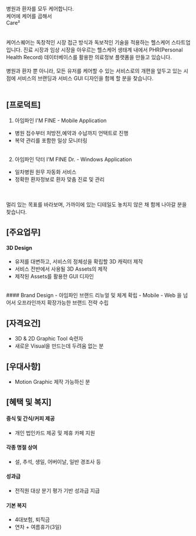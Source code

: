병원과 환자를 모두 케어합니다.<br />
케어에 케어를 곱해서<br />
Care²<br />
<br />
<br />
케어스퀘어는 독창적인 시장 접근 방식과 독보적인 기술을 적용하는 헬스케어 스타트업입니다. 진료 시장과 임상 시장을 아우르는 헬스케어 생태계 내에서 PHR(Personal Health Record) 데이터베이스를 활용한 의료정보 플랫폼을 만들고 있습니다. 
<br /><br />
병원과 환자 뿐 아니라, 모든 유저를 케어할 수 있는 서비스로의 개편을 앞두고 있는 시점에 서비스의 브랜딩과 서비스 GUI 디자인을 함께 할 분을 찾습니다.
<br /><br />

## [프로덕트]

1. 아임파인 I'M FINE - Mobile Application
 - 병원 접수부터 처방전,예약과 수납까지 언택트로 진행
 - 복약 관리를 포함한 일상 모니터링
<br /><br />

2. 아임파인 닥터 I'M FINE Dr. - Windows Application
 - 일차병원 원무 자동화 서비스
 - 정확한 환자정보로 환자 맞춤 진료 및 관리

<br /><br />
멀리 있는 목표를 바라보며, 가까이에 있는 디테일도 놓치지 않은 채 함께 나아갈 분을 찾습니다.


## [주요업무]

#### 3D Design
  - 유저를 대변하고, 서비스의 정체성을 확립할 3D 캐릭터 제작
  - 서비스 전반에서 사용될 3D Assets의 제작
  - 제작된 Assets를 활용한 GUI 디자인
<br />
#### Brand Design
  - 아임파인 브랜드 리뉴얼 및 체계 확립
  - Mobile - Web 을 넘어서 오프라인까지 확장가능한 브랜드 전략 수립

## [자격요건]
- 3D & 2D Graphic Tool 숙련자
- 새로운 Visual을 만드는데 두려움 없는 분


## [우대사항]
- Motion Graphic 제작 가능하신 분

## [혜택 및 복지]

#### 중식 및 간식/커피 제공
- 개인 법인카드 제공 및 제휴 카페 지원


#### 각종 명절 상여
  - 설, 추석, 생일, 어버이날, 일반 경조사 등

#### 성과급
  - 전직원 대상 분기 평가 기반 성과급 지급

#### 기본 복지
  - 4대보험, 퇴직금
  - 연차 + 여름휴가(3일)